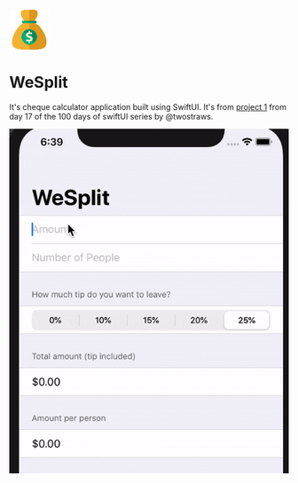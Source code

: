 ![icon](./WeSplit/Assets.xcassets/AppIcon.appiconset/72.png)

# WeSplit

It's cheque calculator application built using SwiftUI. It's from [project 1](https://www.hackingwithswift.com/100/swiftui/17) from day 17 of the 100 days of swiftUI series by @twostraws.

![](./wesplit.gif)
